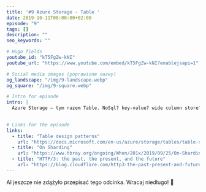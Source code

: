 ```yaml
---
title: '#9 Azure Storage - Table '
date: 2019-10-11T08:00:00+02:00
episode: "9"
tags: []
description: ""
seo_keywords: ""

# Hugo fields
youtube_id: "kT5FgZw-kNI"
youtube_url: "https://www.youtube.com/embed/kT5FgZw-kNI?enablejsapi=1"

# Social media images (poprawione nazwy)
og_landscape: "/img/9-landscape.webp"
og_square: "/img/9-square.webp"

# Intro for episode
intro: |
  Azure Storage – tym razem Table. NoSql? key-value? wide column store? W dzisiejszym odcinku rozmawiamy o jednej z najstarszych i najciekawszych baz danych w Azure! I w sumie najtańszej ;-)
  

# Links for the episode
links:
  - title: "Table design patterns"
    url: "https://docs.microsoft.com/en-us/azure/storage/tables/table-storage-design-patterns"
  - title: "On Sharding"
    url: "https://www.tbray.org/ongoing/When/201x/2019/09/25/On-Sharding"
  - title: "HTTP/3: the past, the present, and the future"
    url: "https://blog.cloudflare.com/http3-the-past-present-and-future/"
---
```


AI jeszcze nie zdążyło przepisać tego odcinka. Wracaj niedługo! 🤖